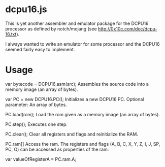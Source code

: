 dcpu16.js
=========

This is yet another assembler and emulator package for the DCPU16 processor as
defined by notch/mojang (see http://0x10c.com/doc/dcpu-16.txt).

I always wanted to write an emulator for some processor and the DCPU16 seemed
fairly easy to implement.

Usage
=====

var bytecode = DCPU16.asm(src);
Assembles the source code into a memory image (an array of bytes).

var PC = new DCPU16.PC();
Initializes a new DCPU16 PC.
Optional parameter: An array of bytes.

PC.load(rom);
Load the rom given as a memory image (an array of bytes).

PC.step();
Executes one step.

PC.clear();
Clear all registers and flags and reinitialize the RAM.

PC.ram[]
Access the ram. The registers and flags (A, B, C, X, Y, Z, I, J, SP, PC, O) can
be accessed as properties of the ram:

var valueOfRegisterA = PC.ram.A;
